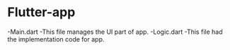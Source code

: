 # Flutter-app


-Main.dart 
   -This file manages the UI part of app.
-Logic.dart 
   -This file had the implementation code for app.
   

